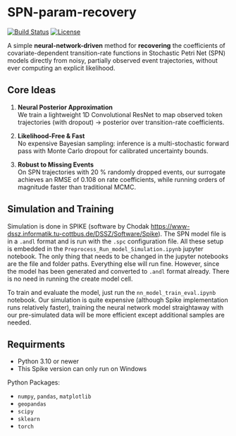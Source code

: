 # SPN-param-recovery

[![Build Status](https://img.shields.io/github/actions/workflow/status/you/spn-neural-surrogate/ci.yml)]()
[![License](https://img.shields.io/github/license/you/spn-neural-surrogate)]()

A simple **neural-network-driven** method for **recovering** the coefficients of covariate-dependent transition-rate functions in Stochastic Petri Net (SPN) models directly from noisy, partially observed event trajectories, without ever computing an explicit likelihood.

## Core Ideas

1. **Neural Posterior Approximation**  
   We train a lightweight 1D Convolutional ResNet to map observed token trajectories (with dropout) -> posterior over transition-rate coefficients.  

2. **Likelihood-Free & Fast**  
   No expensive Bayesian sampling: inference is a multi-stochastic forward pass with Monte Carlo dropout for calibrated uncertainty bounds.  

3. **Robust to Missing Events**  
   On SPN trajectories with 20 % randomly dropped events, our surrogate achieves an RMSE of 0.108 on rate coefficients, while running orders of magnitude faster than traditional MCMC.  

## Simulation and Training
Simulation is done in SPIKE (software by Chodak https://www-dssz.informatik.tu-cottbus.de/DSSZ/Software/Spike). The SPN model file is in a `.andl` format and is run with the `.spc` configuration file. All these setup is embedded in the `Preprocess_Run_model_Simulation.ipynb` jupyter notebook. The only thing that needs to be changed in the jupyter notebooks are the file and folder paths. Everything else will run fine. However, since the model has been generated and converted to `.andl` format already. There is no need in running the create model cell.

To train and evaluate the model, just run the `nn_model_train_eval.ipynb` notebook. Our simulation is quite expensive (although Spike implementation runs relatively faster), training the neural network model straightaway with our pre-simulated data will be more efficient except additional samples are needed.

## Requirments

- Python 3.10 or newer
- This Spike version can only run on Windows

Python Packages:
- `numpy`, `pandas`, `matplotlib`
- `geopandas`
- `scipy`
- `sklearn`
- `torch`
